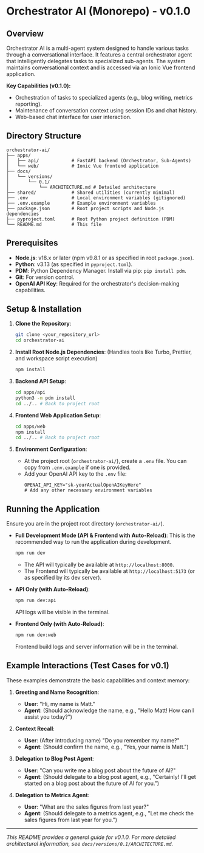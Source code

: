 # Orchestrator AI (Monorepo) - v0.1.0

## Overview

Orchestrator AI is a multi-agent system designed to handle various tasks through a conversational interface. It features a central orchestrator agent that intelligently delegates tasks to specialized sub-agents. The system maintains conversational context and is accessed via an Ionic Vue frontend application.

**Key Capabilities (v0.1.0):**
*   Orchestration of tasks to specialized agents (e.g., blog writing, metrics reporting).
*   Maintenance of conversation context using session IDs and chat history.
*   Web-based chat interface for user interaction.

## Directory Structure

```
orchestrator-ai/
├── apps/
│   ├── api/            # FastAPI backend (Orchestrator, Sub-Agents)
│   └── web/            # Ionic Vue frontend application
├── docs/
│   └── versions/
│       └── 0.1/
│           └── ARCHITECTURE.md # Detailed architecture
├── shared/             # Shared utilities (currently minimal)
├── .env                # Local environment variables (gitignored)
├── .env.example        # Example environment variables
├── package.json        # Root project scripts and Node.js dependencies
├── pyproject.toml      # Root Python project definition (PDM)
└── README.md           # This file
```

## Prerequisites

*   **Node.js**: v18.x or later (npm v9.8.1 or as specified in root `package.json`).
*   **Python**: v3.13 (as specified in `pyproject.toml`).
*   **PDM**: Python Dependency Manager. Install via pip: `pip install pdm`.
*   **Git**: For version control.
*   **OpenAI API Key**: Required for the orchestrator's decision-making capabilities.

## Setup & Installation

1.  **Clone the Repository**:
    ```bash
    git clone <your_repository_url>
    cd orchestrator-ai
    ```

2.  **Install Root Node.js Dependencies**:
    (Handles tools like Turbo, Prettier, and workspace script execution)
    ```bash
    npm install
    ```

3.  **Backend API Setup**:
    ```bash
    cd apps/api
    python3 -m pdm install
    cd ../.. # Back to project root
    ```

4.  **Frontend Web Application Setup**:
    ```bash
    cd apps/web
    npm install
    cd ../.. # Back to project root
    ```

5.  **Environment Configuration**:
    *   At the project root (`orchestrator-ai/`), create a `.env` file. You can copy from `.env.example` if one is provided.
    *   Add your OpenAI API key to the `.env` file:
        ```env
        OPENAI_API_KEY="sk-yourActualOpenAIKeyHere"
        # Add any other necessary environment variables
        ```

## Running the Application

Ensure you are in the project root directory (`orchestrator-ai/`).

*   **Full Development Mode (API & Frontend with Auto-Reload)**:
    This is the recommended way to run the application during development.
    ```bash
    npm run dev
    ```
    *   The API will typically be available at `http://localhost:8000`.
    *   The Frontend will typically be available at `http://localhost:5173` (or as specified by its dev server).

*   **API Only (with Auto-Reload)**:
    ```bash
    npm run dev:api
    ```
    API logs will be visible in the terminal.

*   **Frontend Only (with Auto-Reload)**:
    ```bash
    npm run dev:web
    ```
    Frontend build logs and server information will be in the terminal.

## Example Interactions (Test Cases for v0.1)

These examples demonstrate the basic capabilities and context memory:

1.  **Greeting and Name Recognition**:
    *   **User**: "Hi, my name is Matt."
    *   **Agent**: (Should acknowledge the name, e.g., "Hello Matt! How can I assist you today?")

2.  **Context Recall**:
    *   **User**: (After introducing name) "Do you remember my name?"
    *   **Agent**: (Should confirm the name, e.g., "Yes, your name is Matt.")

3.  **Delegation to Blog Post Agent**:
    *   **User**: "Can you write me a blog post about the future of AI?"
    *   **Agent**: (Should delegate to a blog post agent, e.g., "Certainly! I'll get started on a blog post about the future of AI for you.")

4.  **Delegation to Metrics Agent**:
    *   **User**: "What are the sales figures from last year?"
    *   **Agent**: (Should delegate to a metrics agent, e.g., "Let me check the sales figures from last year for you.")

---
*This README provides a general guide for v0.1.0. For more detailed architectural information, see `docs/versions/0.1/ARCHITECTURE.md`.* 